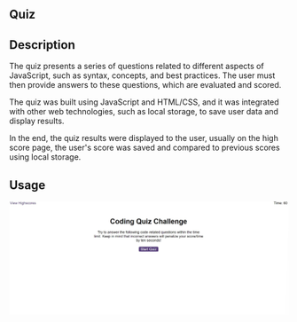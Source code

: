 ## Quiz

## Description
 The quiz presents a series of questions related to different aspects of JavaScript, such as syntax, concepts, and best practices. The user must then provide answers to these questions, which are evaluated and scored.

The quiz was built using JavaScript and HTML/CSS, and it was integrated with other web technologies, such as local storage, to save user data and display results.

In the end, the quiz results were displayed to the user, usually on the high score page, the user's score was saved and compared to previous scores using local storage.

## Usage


![webpage](assets/screenshots/Screenshot%202023-01-24%20221734.jpg "fullweb")
